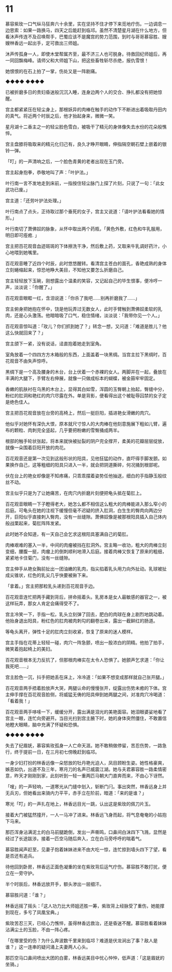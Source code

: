 # 11

慕容紫玫一口气纵马狂奔六十余里，实在坚持不住才停下来觅地疗伤。一边调息一边思索：如果一路换马，四天之后能赶到临邛。虽然不清楚星月湖在什么地方，但看沐声传连不及召唤帮手，巴蜀应该不是魔宫的势力范围，到时与哥哥慕容胜、嫂嫂林香远一起出手，定可救出三师姐。

沐声传孤身一人，即使木堂帮属齐至，最不济三人也可脱身。待救回纪师姐后，再一同回飘梅峰。请师父和大师姐下山，把这些畜牲斩尽杀绝，报仇雪恨！

她恨恨的在石上拍了一掌，伤处又是一阵剧痛。

◆◆◆◆ ◆◆◆◆

已被折磨多日的贵妇昏迷般沉沉入睡，连身边两个人的交合、挣扎都没有把她惊醒。

宫主都紧紧压在轻尘身上，那根妖异的肉棒在触手的动作下不断进出着吸取丹田内的真气。将近两个时辰之后，他才抬起身来，微微一笑。

星月湖十二香主之一的轻尘脸色雪白，被吸干了精元的身体像失去水份的花朵般憔悴。

宫主盘膝将吸取来的精元化归己有，良久才睁开眼睛，伸指隔空朝石壁上嵌着的银铃一弹。

「叮」的一声清响之后，一个脸色青黄的老者出现在玉门旁。

宫主起身抱拳，恭敬地叫了声：「叶护法。」

叶行南一言不发地走到床前，一指按住轻尘脉门上探了片刻，只说了一句：「此女武功已废。」

宫主道：「还劳叶护法处理。」

叶行南点了点头，正待取过那个垂死的女子，宫主又说道：「请叶护法看看她的情形。」

叶行南切了萧佛奴的脉象，从怀中取出两个药瓶，「黄色外敷，红色和牛乳服用，明日即可痊癒. 」

宫主把百花观音血迹斑斑的下体擦洗干净，然后敷上药，又取来牛乳调好药汁，小心地喂到她嘴里。

百花观音睡了近四个时辰，此时悠悠醒转。看清宫主苍白的面孔，香艳成熟的身体立刻蜷缩起来，惊恐地睁大美目，不知他又要怎么折磨自己。

宫主轻轻放下玉碗，刚想露出个温柔的笑容，又记起自己的毕生恨事，便冷哼一声，淡淡说：「你醒了。」

百花观音眼眶一红，含泪说道：「你杀了我吧……别再折磨我了……」

宫主俯身把她抱在怀中，饶是他玩弄过无数女人，此时手臂触到萧佛奴柔软的乳肉，还是心头激荡。他暗暗吸了口气，稳住情绪，淡淡说：「我带你见一个人。」

百花观音惊叫道：「玫儿？你们抓到她了？」转念一想，又问道：「难道是胜儿？他这么快就回来了？」

宫主颌下一紧，没有说话，迳直抱着她走到室角。

室角放着一个四四方方木箱般的东西，上面盖着一块黑绸。当宫主拉下黑绸时，百花观音不由失声惊呼。

黑绸下是一个高及腰身的木台，台上伏着一个赤裸的女人。两脚并在一起，叠放在丰满的大腿下，手臂左右伸展，就像一只做成标本的蝴蝶，被金箍牢牢固定。

香嫩的肌肤衬在乌黑的木台上，显得其白如雪，浑圆的玉臀朝上抬起，臀缝中分，粉红的肛洞和艳红的肉穴尽露在外。单是背影，便看得出这个被耻辱囚禁的女子定是绝色佳人。

宫主把百花观音放在台旁的高椅上，然后一挺巨阳，插进艳女滑嫩的肉穴。

他似乎对她怀有深仇大恨，原本就尺寸惊人的大肉棒在他刻意施展下粗如儿臂，遍布的颗粒、肉刺完全竖起，几乎要把粉嫩的雪臀捅成两半。

根部的触手轮状张起，将本来就快被扯裂的阴户完全撑开，柔美的花瓣层层绽放，就像一朵围着巨阳开放的肉花。

百花观音还是第一次见到这般形状的阳具，见他狂猛的动作，直吓得手脚发颤。如果换作自己，这等粗细的阳具只进入一半，就会把阴道撕碎，何况捅到根部呢。

伏在台上的艳女却像是不知疼痛，只乖乖摆着姿势任他抽送，细白的手指静玉般纹丝不动。

宫主似乎只是为了让她痛苦，在肉穴内折磨片刻便把龟头抵在菊肛上。

百花观音眼睛一下子瞪得老大，她怎么都不相信这么粗大的肉棒能进入那么窄小的后庭。可龟头在她的注视下缓慢但毫不迟疑的挤入肛洞，白生生的臀肉向两边分开，巨阳似乎直接刺入臀肉，没有一丝缝隙。萧佛奴像是被那根阳具插入自己体内般战栗起来，菊肛阵阵发紧。

此时她不会知道，有一天自己会乞求这根阳具塞满自己的菊肛。

肉棒艰难的塞入一半，中间的肉瘤被挡在肛洞外。宫主略一收功，粗大的肉棒立刻变细，腰腹一挺，肉瘤上的倒刺顺利地滑入后庭。接着肉棒又恢复了原来的粗细，紧紧地卡住菊门，没有一丝缝隙。

宫主伸手从艳女胸前扯出一团油嫩的乳肉，指尖掐着乳头用力向外扯动。乳球被扯成尖锥状，红色的乳尖几乎快要被揪下来。

「拿着。」宫主把那粒乳头递到百花观音手边。

百花观音连忙把两手藏到背后，拼命摇着头。乳房本是女人最敏感的器官之一，被这样玩弄，那女人肯定会痛得受不了。

宫主冷笑一下，手指一松，乳头立刻弹了回去，肥白的肉球在身上剧烈地跳动着。他抬身退出阳具，粉红色的肛肉被肉刺勾的翻卷出来，露出一截鲜红的肠道。

等龟头离开，弹性十足的肛肉立刻收紧，恢复了原来的迷人模样。

宫主手指在花蒂上轻轻一碰，肉穴一阵急颤，喷出一股浓白的阴精。他拍了拍手，微笑着抱起椅上的美妇。

百花观音根本无力反抗了，但那根肉棒实在太令人恐惧了。她颤声乞求道：「你让我死吧……」

宫主脸色一沉，抖手把她丢在床上，冷冷道：「如果不想变成那样就自己张开腿。」

百花观音两手捂着脸放声大哭，两腿认命的慢慢张开，绽露出伤势未癒的下体。宫主伸手撑在百花观音脸侧，将威猛无俦的阳具伸到她两腿之间，对准肉穴冷喝道：「看着我！」

百花观音两手哆嗦一下，缓缓分开，露出满是泪光的美艳面容。她泪眼婆娑地看了宫主一眼，连忙向旁避开。当目光扫到宫主腋下时，她的身体突然僵住，不敢置信地瞪大眼睛，脑中充满了怀疑和恐惧。

◆◆◆◆ ◆◆◆◆

失去了纪眉妩，慕容紫玫孤身一人亡命天涯。她不敢稍做停留，苦忍伤势，一路急行，终于提前一日，在三月初七傍晚赶到临邛。

一身少妇打扮的林香远像一朵怒放的牡丹艳光迫人，凤目顾盼生姿。她性格豪爽，嫉恶如仇，出道不及三年，寒月刀的名声已威震江湖。她与夫君慕容胜一路柔情密意，昨天才刚刚到家，此刻听到一轻一重两匹马朝大门直奔而来，不由心下讶然。

「嗖」的一声轻响，一道寒光从门缝中划入，斩断门闩。事出突然，林香远身上并无兵刃，但她看出来骑内力平平，赤手立在阶前，暗道：「来的是谁？」

寒光「叮」的一声扎在地上，林香远目光一跳，认出这是紫玫的佩刀片玉。

接着大门被猛然撞开，一人一马冲了进来。林香远飞身而起，将气息奄奄的小姑抱下马来。

那匹浑身沾满泥土的白马前腿跪倒，发出一声嘶鸣，口鼻间白沫四下飞溅，显然是经过了长途跋涉。接着一匹空马随后奔入，立在白马旁呼呼的喘着气。

慕容胜闻声赶至，见妻子抱着妹妹进来不由大吃一惊，连忙掠到墙头四下了望，看是否还有追兵。

待他回到卧房，林香远正面色凝重的坐在紫玫背后运气疗伤。慕容胜不敢打扰，便立在一旁守护。

半个时辰后，林香远放开手，额头渗出一层细汗。

慕容胜问道：「谁？」

林香远摇了摇头：「这人功力比大师姐还胜一筹，紫玫背上经脉受了重伤，她能撑到现在，多亏了凤凰宝典。」

紫玫苦忍三天，已经心力憔悴，虽得林香远救治，还是昏迷不醒。慕容胜看着妹妹沾满尘土的玉脸，不由一阵心疼。

「在哪里受的伤？为什么奔波数千里来到临邛？难道是伏龙涧出了事？敌人是谁？」这一连串的疑问涌上夫妻两人心头。

那匹空马口鼻间喷出大团的白雾，林香远美目中忧心忡忡，低声道：「这是眉妩的坐骑。」
